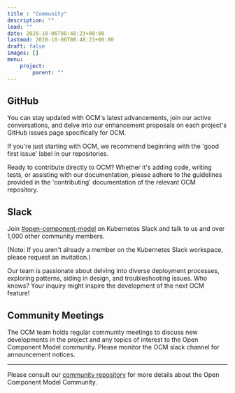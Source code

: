 ```yaml
---
title : "Community"
description: ""
lead: ""
date: 2020-10-06T08:48:23+00:00
lastmod: 2020-10-06T08:48:23+00:00
draft: false
images: []
menu:
    project:
        parent: ""
---
```


## GitHub

You can stay updated with OCM's latest advancements, join our active conversations, and delve into our enhancement proposals on each project's GitHub issues page specifically for OCM.

If you're just starting with OCM, we recommend beginning with the 'good first issue' label in our repositories. 

Ready to contribute directly to OCM? Whether it's adding code, writing tests, or assisting with our documentation, please adhere to the guidelines provided in the 'contributing' documentation of the relevant OCM repository.

## Slack

Join [#open-component-model](https://kubernetes.slack.com/archives/C05UWBE8R1D) on Kubernetes Slack and talk to us and over 1,000 other community members.

(Note: If you aren't already a member on the Kubernetes Slack workspace, please request an invitation.)

Our team is passionate about delving into diverse deployment processes, exploring patterns, aiding in design, and troubleshooting issues. Who knows? Your inquiry might inspire the development of the next OCM feature!

## Community Meetings

The OCM team holds regular community meetings to discuss new developments in the project and any topics of interest to the Open Component Model community. Please monitor the OCM slack channel for announcement notices.

---

Please consult our [community repository](https://github.com/open-component-model-community) for more details about the Open Component Model Community.
